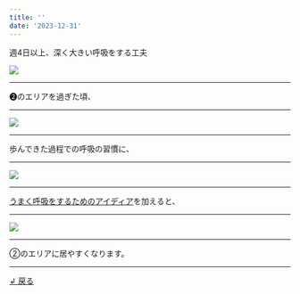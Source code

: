 ```yaml
---
title: ''
date: '2023-12-31'
---
```

週4日以上、深く大きい呼吸をする工夫

![](/images/2_b_02.jpg)
***
➋のエリアを過ぎた頃、   
***
![](/images/2_b_03.jpg)
***
歩んできた過程での呼吸の習慣に、  
***
![](/images/2_b_04.jpg)
***
[うまく呼吸をするためのアイディア](/posts/2-02-2)を加えると、
***
![](/images/2_b_01.jpg)
***
②のエリアに居やすくなります。
***
[ ↲ 戻る ](/posts/2)
